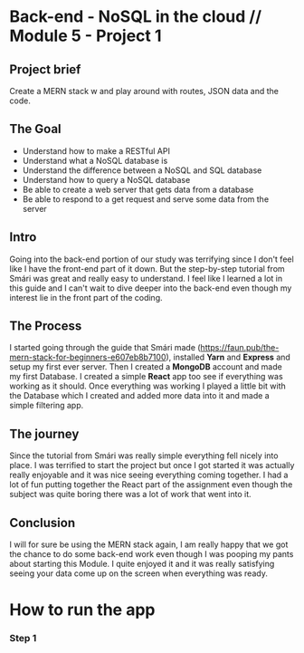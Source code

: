 
# Back-end - NoSQL in the cloud // Module 5 - Project 1

## Project brief 

Create a MERN stack w and play around with routes, JSON data and the code. 

## The Goal 
<ul>
<li>Understand how to make a RESTful API</li>
<li>Understand what a NoSQL database is</li>
<li>Understand the difference between a NoSQL and SQL database</li>
<li>Understand how to query a NoSQL database</li>
<li>Be able to create a web server that gets data from a database</li>
<li>Be able to respond to a get request and serve some data from the server</li>
</ul>


## Intro
Going into the back-end portion of our study was terrifying since I don't feel like I have the front-end part of it down. But the step-by-step tutorial from Smári was great and really easy to understand. I feel like I learned a lot in this guide and I can't wait to dive deeper into the back-end even though my interest lie in the front part of the coding. 

## The Process

I started going through the guide that Smári made (https://faun.pub/the-mern-stack-for-beginners-e607eb8b7100), installed <strong>Yarn</strong> and <strong>Express</strong> and setup my first ever server. Then I created a <strong>MongoDB</strong> account and made my first Database. I created a simple <strong>React</strong> app too see if everything was working as it should. Once everything was working I played a little bit with the Database which I created and added more data into it and made a simple filtering app. 


## The journey

Since the tutorial from Smári was really simple everything fell nicely into place. I was terrified to start the project but once I got started it was actually really enjoyable and it was nice seeing everything coming together. I had a lot of fun putting together the React part of the assignment even though the subject was quite boring there was a lot of work that went into it. 


## Conclusion 

I will for sure be using the MERN stack again, I am really happy that we got the chance to do some back-end work even though I was pooping my pants about starting this Module. I quite enjoyed it and it was really satisfying seeing your data come up on the screen when everything was ready. 


# How to run the app

### Step 1

